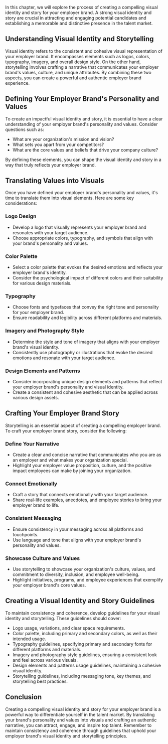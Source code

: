 
In this chapter, we will explore the process of creating a compelling visual identity and story for your employer brand. A strong visual identity and story are crucial in attracting and engaging potential candidates and establishing a memorable and distinctive presence in the talent market.

Understanding Visual Identity and Storytelling
----------------------------------------------

Visual identity refers to the consistent and cohesive visual representation of your employer brand. It encompasses elements such as logos, colors, typography, imagery, and overall design style. On the other hand, storytelling involves crafting a narrative that communicates your employer brand's values, culture, and unique attributes. By combining these two aspects, you can create a powerful and authentic employer brand experience.

Defining Your Employer Brand's Personality and Values
-----------------------------------------------------

To create an impactful visual identity and story, it is essential to have a clear understanding of your employer brand's personality and values. Consider questions such as:

* What are your organization's mission and vision?
* What sets you apart from your competitors?
* What are the core values and beliefs that drive your company culture?

By defining these elements, you can shape the visual identity and story in a way that truly reflects your employer brand.

Translating Values into Visuals
-------------------------------

Once you have defined your employer brand's personality and values, it's time to translate them into visual elements. Here are some key considerations:

### Logo Design

* Develop a logo that visually represents your employer brand and resonates with your target audience.
* Choose appropriate colors, typography, and symbols that align with your brand's personality and values.

### Color Palette

* Select a color palette that evokes the desired emotions and reflects your employer brand's identity.
* Consider the psychological impact of different colors and their suitability for various design materials.

### Typography

* Choose fonts and typefaces that convey the right tone and personality for your employer brand.
* Ensure readability and legibility across different platforms and materials.

### Imagery and Photography Style

* Determine the style and tone of imagery that aligns with your employer brand's visual identity.
* Consistently use photography or illustrations that evoke the desired emotions and resonate with your target audience.

### Design Elements and Patterns

* Consider incorporating unique design elements and patterns that reflect your employer brand's personality and visual identity.
* Create a consistent and cohesive aesthetic that can be applied across various design assets.

Crafting Your Employer Brand Story
----------------------------------

Storytelling is an essential aspect of creating a compelling employer brand. To craft your employer brand story, consider the following:

### Define Your Narrative

* Create a clear and concise narrative that communicates who you are as an employer and what makes your organization special.
* Highlight your employer value proposition, culture, and the positive impact employees can make by joining your organization.

### Connect Emotionally

* Craft a story that connects emotionally with your target audience.
* Share real-life examples, anecdotes, and employee stories to bring your employer brand to life.

### Consistent Messaging

* Ensure consistency in your messaging across all platforms and touchpoints.
* Use language and tone that aligns with your employer brand's personality and values.

### Showcase Culture and Values

* Use storytelling to showcase your organization's culture, values, and commitment to diversity, inclusion, and employee well-being.
* Highlight initiatives, programs, and employee experiences that exemplify your employer brand's core values.

Creating a Visual Identity and Story Guidelines
-----------------------------------------------

To maintain consistency and coherence, develop guidelines for your visual identity and storytelling. These guidelines should cover:

* Logo usage, variations, and clear space requirements.
* Color palette, including primary and secondary colors, as well as their intended usage.
* Typography guidelines, specifying primary and secondary fonts for different platforms and materials.
* Imagery and photography style guidelines, ensuring a consistent look and feel across various visuals.
* Design elements and patterns usage guidelines, maintaining a cohesive visual identity.
* Storytelling guidelines, including messaging tone, key themes, and storytelling best practices.

Conclusion
----------

Creating a compelling visual identity and story for your employer brand is a powerful way to differentiate yourself in the talent market. By translating your brand's personality and values into visuals and crafting an authentic narrative, you can attract, engage, and inspire top talent. Remember to maintain consistency and coherence through guidelines that uphold your employer brand's visual identity and storytelling principles.
